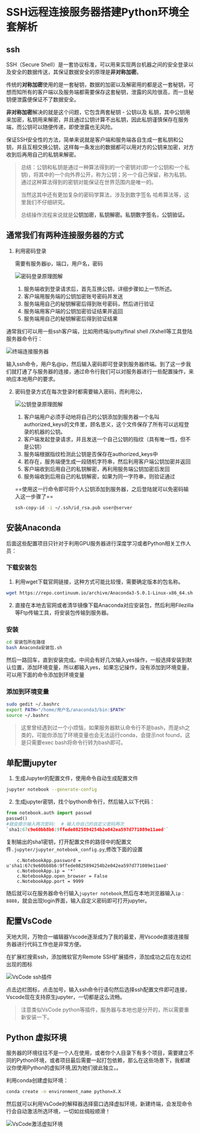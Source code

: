 # SSH远程连接服务器搭建Python环境全套解析

##  ssh

SSH（Secure Shell）是一套协议标准，可以用来实现两台机器之间的安全登录以及安全的数据传送，其保证数据安全的原理是**非对称加密**。

传统的**对称加密**使用的是一套秘钥，数据的加密以及解密用的都是这一套秘钥，可想而知所有的客户端以及服务端都需要保存这套秘钥，泄露的风险很高，而一旦秘钥便泄露便保证不了数据安全。

**非对称加密**解决的就是这个问题，它包含两套秘钥 - 公钥以及 私钥，其中公钥用来加密，私钥用来解密，并且通过公钥计算不出私钥，因此私钥谨慎保存在服务端，而公钥可以随便传递，即使泄露也无风险。

保证SSH安全性的方法，简单来说就是客户端和服务端各自生成一套私钥和公钥，并且互相交换公钥，这样每一条发出的数据都可以用对方的公钥来加密，对方收到后再用自己的私钥来解密。

> 总结：公钥和私钥是通过一种算法得到的一个密钥对(即一个公钥和一个私钥)，将其中的一个向外界公开，称为公钥；另一个自己保留，称为私钥。通过这种算法得到的密钥对能保证在世界范围内是唯一的。
>
> 当然这其中还有更加复杂的密码学算法，涉及到数字签名 哈希算法等，这里我们不仔细研究。
>
> 总结操作流程来说就是**公钥加密，私钥解密。私钥数字签名，公钥验证。**

## 通常我们有两种**连接服务器**的方式

1. 利用密码登录

   需要有服务器ip，端口，用户名，密码

   ![密码登录原理图解](http://5b0988e595225.cdn.sohucs.com/images/20180927/4ae74ee9e7ee4b9c905e60c95dd1aa02.jpeg)

   1. 服务端收到登录请求后，首先互换公钥，详细步骤如上一节所述。
   2. 客户端用服务端的公钥加密账号密码并发送
   3. 服务端用自己的秘钥解密后得到账号密码，然后进行验证
   4. 服务端用客户端的公钥加密验证结果并返回
   5. 服务端用自己的秘钥解密后得到验证结果

通常我们可以用一些ssh客户端，比如用终端/putty/final shell /Xshell等工具登陆服务器命令行：

![终端连接服务器](https://cdn.jsdelivr.net/gh/Flionay/pic_bed@master/Upic/202005/截屏2020-05-12%20下午6.46.13.png)

输入ssh命令，用户名@ip，然后输入密码即可登录到服务器终端。到了这一步我们就打通了与服务器的连接，通过命令行我们可以对服务器进行一些配置操作，来响应本地用户的要求。

2. 密码登录方式在每次登录时都需要输入密码，而利用公，

   ![公钥登录原理图解](http://5b0988e595225.cdn.sohucs.com/images/20180927/6eac3973857947a68da9d0d28abdd446.jpeg)

   1. 客户端用户必须手动地将自己的公钥添加到服务器一个名叫authorized_keys的文件里，顾名思义，这个文件保存了所有可以远程登录的机器的公钥。
   2. 客户端发起登录请求，并且发送一个自己公钥的指纹（具有唯一性，但不是公钥）
   3. 服务端根据指纹检测此公钥是否保存在authorized_keys中
   4. 若存在，服务端便生成一段随机字符串，然后利用客户端公钥加密并返回
   5. 客户端收到后用自己的私钥解密，再利用服务端公钥加密后发回
   6. 服务端收到后用自己的私钥解密，如果为同一字符串，则验证通过

   ==使用这一行命令即可将个人公钥添加到服务器，之后登陆就可以免密码输入这一步骤了==

   ```bash
   ssh-copy-id -i ~/.ssh/id_rsa.pub user@server
   ```

   

## 安装Anaconda

后面这些配置项目只针对于利用GPU服务器进行深度学习或者Python相关工作人员：

### 下载安装包

1. 利用wget下载官网链接，这种方式可能比较慢，需要确定版本的包名称。

```bash
wget https://repo.continuum.io/archive/Anaconda3-5.0.1-Linux-x86_64.sh
```

2. 直接在本地去官网或者清华镜像下载Anaconda对应安装包，然后利用Filezilla等Ftp传输工具，将安装包传输到服务器。

### 安装

```bash
cd 安装包所在路径
bash Anaconda安装包.sh
```



然后一路回车，直到安装完成。中间会有好几次输入yes操作，一般选择安装到默认位置，添加环境变量，所以都输入yes，如果忘记操作，没有添加到环境变量，可以用下面的命令添加到环境变量

### 添加到环境变量

```bash
sudo gedit ~/.bashrc
export PATH="/home/用户名/anaconda3/bin:$PATH"
source ~/.bashrc
```

> 这里曾经遇到过一个小烦恼，如果服务器默认命令行不是bash，而是sh之类的，可能你添加了环境变量也会无法运行conda，会提示not found，这是只需要exec bash将命令行转为bash即可。

## 单配置jupyter

1. 生成Jupyter的配置文件，使用命令自动生成配置文件
```bash    
jupyter notebook --generate-config
```
2. 生成jupyter密钥，找个Ipython命令行，然后输入以下代码：
```python
from notebook.auth import passwd
passwd()
#就会提示输入两次密码:  # 输入你自己的自定义密码两次
`sha1:67c9e60bb8b6:9ffede0825894254b2e042ea597d771089e11aed'`
```
复制输出的sha1密钥，打开配置文件的路径中的配置文件`.jupyter/jupyter_notebook_config.py`,修改下面的设置

```vim
    c.NotebookApp.password = u'sha1:67c9e60bb8b6:9ffede0825894254b2e042ea597d771089e11aed'
    c.NotebookApp.ip = '*'
    c.NotebookApp.open_browser = False
    c.NotebookApp.port = 9999
```

随后就可以在服务器命令行输入`jupyter notebook`,然后在本地浏览器输入`ip：8888`，就会出现login界面，输入自定义密码即可打开jupyter。

## 配置VsCode

天地大同，万物合一编辑器Vscode逐渐成为了我的最爱，用Vscode直接连接服务器进行代码工作也是非常方便。 

在扩展栏搜索ssh，添加微软官方Remote SSH扩展插件，添加成功之后在左边栏出现的图标

![VsCode ssh插件](https://cdn.jsdelivr.net/gh/Flionay/pic_bed@master/Upic/202005/image-20200518154333814.png)

点击边栏图标，点击加号，输入ssh命令行语句然后选择ssh配置文件即可连接，Vscode现在支持原生jupyter，一切都是这么流畅。

> 注意类似VsCode python等插件，服务器与本地也是分开的，所以需要重新安装一下。

## Python 虚拟环境

服务器的环境往往不是一个人在使用，或者你个人目录下有多个项目，需要建立不同的Python环境，或者项目最后需要一起打包依赖，那么在这些场景下，我都建议你使用Python的虚拟环境,因为她们彼此独立，。

利用conda创建虚拟环境：

```bash
conda create -n environment_name python=X.X
```

然后就可以利用VsCode的解释器选择窗口选择虚拟环境，新建终端，会发现命令行会自动激活所选环境，一切如丝绸般顺滑！

![VsCode激活虚拟环境](https://cdn.jsdelivr.net/gh/Flionay/pic_bed@master/Upic/202005/WI46Ym.png)

